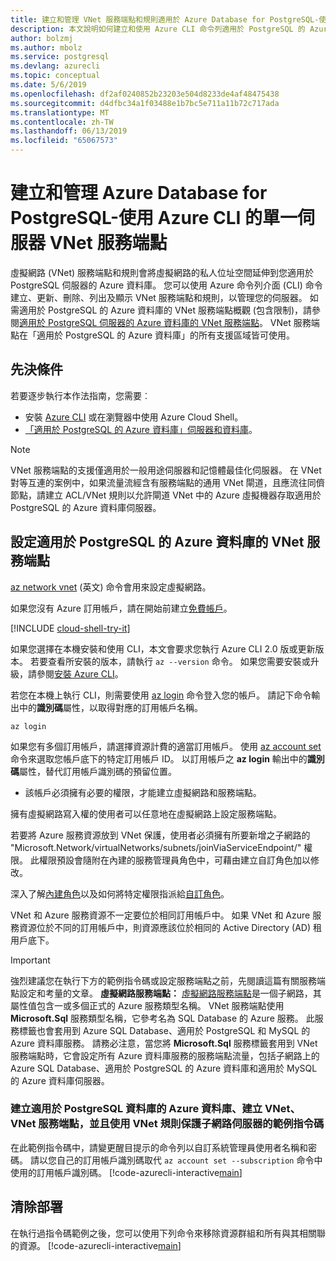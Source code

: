 ```yaml
---
title: 建立和管理 VNet 服務端點和規則適用於 Azure Database for PostgreSQL-使用 Azure CLI 的單一伺服器
description: 本文說明如何建立和使用 Azure CLI 命令列適用於 PostgreSQL 的 Azure 資料庫管理 VNet 服務端點和規則。
author: bolzmj
ms.author: mbolz
ms.service: postgresql
ms.devlang: azurecli
ms.topic: conceptual
ms.date: 5/6/2019
ms.openlocfilehash: df2af0240852b23203e504d8233de4af48475438
ms.sourcegitcommit: d4dfbc34a1f03488e1b7bc5e711a11b72c717ada
ms.translationtype: MT
ms.contentlocale: zh-TW
ms.lasthandoff: 06/13/2019
ms.locfileid: "65067573"
---
```

# <a name="create-and-manage-vnet-service-endpoints-for-azure-database-for-postgresql---single-server-using-azure-cli"></a>建立和管理 Azure Database for PostgreSQL-使用 Azure CLI 的單一伺服器 VNet 服務端點
虛擬網路 (VNet) 服務端點和規則會將虛擬網路的私人位址空間延伸到您適用於 PostgreSQL 伺服器的 Azure 資料庫。 您可以使用 Azure 命令列介面 (CLI) 命令建立、更新、刪除、列出及顯示 VNet 服務端點和規則，以管理您的伺服器。 如需適用於 PostgreSQL 的 Azure 資料庫的 VNet 服務端點概觀 (包含限制)，請參閱[適用於 PostgreSQL 伺服器的 Azure 資料庫的 VNet 服務端點](concepts-data-access-and-security-vnet.md)。 VNet 服務端點在「適用於 PostgreSQL 的 Azure 資料庫」的所有支援區域皆可使用。

## <a name="prerequisites"></a>先決條件
若要逐步執行本作法指南，您需要︰
- 安裝 [Azure CLI](/cli/azure/install-azure-cli) 或在瀏覽器中使用 Azure Cloud Shell。
- [「適用於 PostgreSQL 的 Azure 資料庫」伺服器和資料庫](quickstart-create-server-database-azure-cli.md)。

> [!NOTE]
> VNet 服務端點的支援僅適用於一般用途伺服器和記憶體最佳化伺服器。
> 在 VNet 對等互連的案例中，如果流量流經含有服務端點的通用 VNet 閘道，且應流往同儕節點，請建立 ACL/VNet 規則以允許閘道 VNet 中的 Azure 虛擬機器存取適用於 PostgreSQL 的 Azure 資料庫伺服器。

## <a name="configure-vnet-service-endpoints-for-azure-database-for-postgresql"></a>設定適用於 PostgreSQL 的 Azure 資料庫的 VNet 服務端點
[az network vnet](https://docs.microsoft.com/cli/azure/network/vnet?view=azure-cli-latest) \(英文\) 命令會用來設定虛擬網路。

如果您沒有 Azure 訂用帳戶，請在開始前建立[免費帳戶](https://azure.microsoft.com/free/)。

[!INCLUDE [cloud-shell-try-it](../../includes/cloud-shell-try-it.md)]

如果您選擇在本機安裝和使用 CLI，本文會要求您執行 Azure CLI 2.0 版或更新版本。 若要查看所安裝的版本，請執行 `az --version` 命令。 如果您需要安裝或升級，請參閱[安裝 Azure CLI](/cli/azure/install-azure-cli)。 

若您在本機上執行 CLI，則需要使用 [az login](https://docs.microsoft.com/cli/azure/authenticate-azure-cli?view=azure-cli-latest) 命令登入您的帳戶。 請記下命令輸出中的**識別碼**屬性，以取得對應的訂用帳戶名稱。
```azurecli-interactive
az login
```

如果您有多個訂用帳戶，請選擇資源計費的適當訂用帳戶。 使用 [az account set](https://docs.microsoft.com/cli/azure/account?view=azure-cli-latest#az-account-set) 命令來選取您帳戶底下的特定訂用帳戶 ID。 以訂用帳戶之 **az login** 輸出中的**識別碼**屬性，替代訂用帳戶識別碼的預留位置。

- 該帳戶必須擁有必要的權限，才能建立虛擬網路和服務端點。

擁有虛擬網路寫入權的使用者可以任意地在虛擬網路上設定服務端點。

若要將 Azure 服務資源放到 VNet 保護，使用者必須擁有所要新增之子網路的 "Microsoft.Network/virtualNetworks/subnets/joinViaServiceEndpoint/" 權限。 此權限預設會隨附在內建的服務管理員角色中，可藉由建立自訂角色加以修改。

深入了解[內建角色](https://docs.microsoft.com/azure/active-directory/role-based-access-built-in-roles)以及如何將特定權限指派給[自訂角色](https://docs.microsoft.com/azure/active-directory/role-based-access-control-custom-roles)。

VNet 和 Azure 服務資源不一定要位於相同訂用帳戶中。 如果 VNet 和 Azure 服務資源位於不同的訂用帳戶中，則資源應該位於相同的 Active Directory (AD) 租用戶底下。

> [!IMPORTANT]
> 強烈建議您在執行下方的範例指令碼或設定服務端點之前，先閱讀這篇有關服務端點設定和考量的文章。 **虛擬網路服務端點：** [虛擬網路服務端點](../virtual-network/virtual-network-service-endpoints-overview.md)是一個子網路，其屬性值包含一或多個正式的 Azure 服務類型名稱。 VNet 服務端點使用 **Microsoft.Sql** 服務類型名稱，它參考名為 SQL Database 的 Azure 服務。 此服務標籤也會套用到 Azure SQL Database、適用於 PostgreSQL 和 MySQL 的 Azure 資料庫服務。 請務必注意，當您將 **Microsoft.Sql** 服務標籤套用到 VNet 服務端點時，它會設定所有 Azure 資料庫服務的服務端點流量，包括子網路上的 Azure SQL Database、適用於 PostgreSQL 的 Azure 資料庫和適用於 MySQL 的 Azure 資料庫伺服器。 
> 

### <a name="sample-script-to-create-an-azure-database-for-postgresql-database-create-a-vnet-vnet-service-endpoint-and-secure-the-server-to-the-subnet-with-a-vnet-rule"></a>建立適用於 PostgreSQL 資料庫的 Azure 資料庫、建立 VNet、VNet 服務端點，並且使用 VNet 規則保護子網路伺服器的範例指令碼
在此範例指令碼中，請變更醒目提示的命令列以自訂系統管理員使用者名稱和密碼。 請以您自己的訂用帳戶識別碼取代 `az account set --subscription` 命令中使用的訂用帳戶識別碼。
[!code-azurecli-interactive[main](../../cli_scripts/postgresql/create-postgresql-server-vnet/create-postgresql-server.sh?highlight=5,20 "Create an Azure Database for PostgreSQL, VNet, VNet service endpoint, and VNet rule.")]

## <a name="clean-up-deployment"></a>清除部署
在執行過指令碼範例之後，您可以使用下列命令來移除資源群組和所有與其相關聯的資源。
[!code-azurecli-interactive[main](../../cli_scripts/postgresql/create-postgresql-server-vnet/delete-postgresql.sh "Delete the resource group.")]
